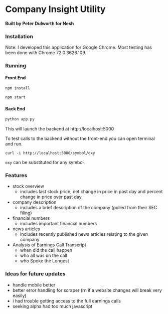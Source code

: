 # Company Insight Utility
#### Built by Peter Dulworth for Nesh

### Installation
Note: I developed this application for Google Chrome. Most testing has been done with Chrome 72.0.3626.109.

### Running
#### Front End
```bash
npm install
```
```bash
npm start
```

#### Back End
```bash
python app.py
```

This will launch the backend at http://localhost:5000

To test calls to the backend without the front-end you can open
terminal and run.

```
curl -i http://localhost:5000/symbol/oxy
```
`oxy` can be substituted for any symbol.

### Features

- stock overview
    - includes last stock price, net change in price in past day and percent change in price over past day
- company description
    - includes a brief description of the company (pulled from their SEC filing)
- financial numbers
    - includes important financial numbers
- news articles
    - includes recently published news articles relating to the given company
- Analysis of Earnings Call Transcript 
    - when did the call happen
    - who all was on the call
    - who Spoke the Longest

### Ideas for future updates

- handle mobile better
- better error handling for scraper (rn if a website changes will break very easily)
- i had trouble getting access to the full earnings calls
- seeking alpha had too much javascript